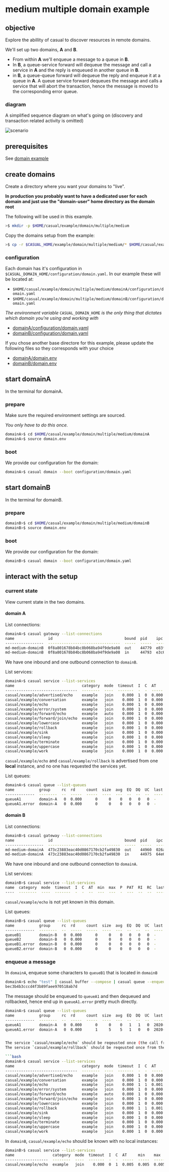 
# medium multiple domain example

## objective

Explore the abillity of casual to discover resources in remote domains.

We'll set up two domains, **A** and **B**. 
* From within **A** we'll enqueue a message to a queue in **B**. 
* In **B**, a queue-service forward will dequeue the message and call a service in **A** and the reply is enqueued in another queue in **B**.
* in **B**, a queue-queue forward will dequeue the reply and enqueue it at a queue in **A**.
A queue service forward dequeues the message and calls a service that will abort the transaction, hence the message is moved 
to the corresponding error queue.


### diagram

A simplified sequence diagram on what's going on (discovery and transaction related activity is omitted)

![scenario](diagram/scenario.svg)



## prerequisites

See [domain example]( ../../readme.md)


## create domains

Create a directory where you want your domains to "live".

**In production you probably want to have a dedicated user for each domain and just use the "domain-user" home directory as the domain root**

The following will be used in this example.

```bash
>$ mkdir -p $HOME/casual/example/domain/multiple/medium
```
    
Copy the domains setup from the example:

```bash
>$ cp -r $CASUAL_HOME/example/domain/multiple/medium/* $HOME/casual/example/domain/multiple/medium/
```

### configuration

Each domain has it's configuration in `$CASUAL_DOMAIN_HOME/configuration/domain.yaml`. In our example these will be located at:

* `$HOME/casual/example/domain/multiple/medium/domainA/configuration/domain.yaml`
* `$HOME/casual/example/domain/multiple/medium/domainB/configuration/domain.yaml`

_The environment variable_ `CASUAL_DOMAIN_HOME` _is the only thing that dictates which domain you're using and working with_

 * [domainA/configuration/domain.yaml](domainA/configuration/domain.yaml)    
 * [domainB/configuration/domain.yaml](domainB/configuration/domain.yaml) 



If you chose another base directore for this example, please update the following files so they corresponds with your choice
 
 * [domainA/domain.env](domainA/domain.env)    
 * [domainB/domain.env](domainB/domain.env) 
 

## start domainA

In the terminal for domainA.   

### prepare

Make sure the required environment settings are sourced.

*You only have to do this once.*
 
```bash
domainA>$ cd $HOME/casual/example/domain/multiple/medium/domainA
domainA>$ source domain.env
```

### boot

We provide our configuration for the domain:

```bash
domainA>$ casual domain --boot configuration/domain.yaml
``` 

    
## start domainB

In the terminal for domainB.

### prepare

```bash
domainB>$ cd $HOME/casual/example/domain/multiple/medium/domainB
domainB>$ source domain.env
```
### boot

We provide our configuration for the domain:

```bash
domainB>$ casual domain --boot configuration/domain.yaml
```


## interact with the setup


### current state

View current state in the two domains.

#### domain A

List connections:

```bash
domainA>$ casual gateway --list-connections
name               id                                bound  pid    ipc                               runlevel  local            peer           
-----------------  --------------------------------  -----  -----  --------------------------------  --------  ---------------  ---------------
md-medium-domainB  0f8a801678b84bc8b068ba94f9de9a08  out    44779  e83f4bb1d45647c6b15d2623ead42242  online    127.0.0.1:59981  127.0.0.1:7772 
md-medium-domainB  0f8a801678b84bc8b068ba94f9de9a08  in     44793  e3c61a13d97444f5bcc9b5b2de9dcfcf  online    127.0.0.1:7771   127.0.0.1:59980
```

We have one inbound and one outbound connection to `domainB`.



List services:

```bash
domainA>$ casual service --list-services
name                              category  mode  timeout  I  C  AT     min    max    P  PAT    RI  RC  last
--------------------------------  --------  ----  -------  -  -  -----  -----  -----  -  -----  --  --  ----
casual/example/advertised/echo    example   join    0.000  1  0  0.000  0.000  0.000  0  0.000   0   0  -   
casual/example/conversation       example   join    0.000  1  0  0.000  0.000  0.000  0  0.000   0   0  -   
casual/example/echo               example   join    0.000  1  0  0.000  0.000  0.000  0  0.000   0   0  -   
casual/example/error/system       example   join    0.000  1  0  0.000  0.000  0.000  0  0.000   0   0  -   
casual/example/forward/echo       example   auto    0.000  1  0  0.000  0.000  0.000  0  0.000   0   0  -   
casual/example/forward/join/echo  example   join    0.000  1  0  0.000  0.000  0.000  0  0.000   0   0  -   
casual/example/lowercase          example   join    0.000  1  0  0.000  0.000  0.000  0  0.000   0   0  -   
casual/example/rollback           example   join    0.000  1  0  0.000  0.000  0.000  0  0.000   0   0  -   
casual/example/sink               example   join    0.000  1  0  0.000  0.000  0.000  0  0.000   0   0  -   
casual/example/sleep              example   join    0.000  1  0  0.000  0.000  0.000  0  0.000   0   0  -   
casual/example/terminate          example   join    0.000  1  0  0.000  0.000  0.000  0  0.000   0   0  -   
casual/example/uppercase          example   join    0.000  1  0  0.000  0.000  0.000  0  0.000   0   0  -   
casual/example/work               example   join    0.000  1  0  0.000  0.000  0.000  0  0.000   0   0  -   
```


`casual/example/echo` and `casual/example/rollback` is advertised from one **local** instance, and no one has requested the services yet.


List queues:

```bash
domainA>$ casual queue --list-queues 
name           group     rc  rd     count  size  avg  EQ  DQ  UC  last
-------------  --------  --  -----  -----  ----  ---  --  --  --  ----
queueA1        domain-A   0  0.000      0     0    0   0   0   0  -   
queueA1.error  domain-A   0  0.000      0     0    0   0   0   0  -   
```

#### domain B

List connections:

```bash
domainB>$ casual gateway --list-connections 
name               id                                bound  pid    ipc                               runlevel  local            peer           
-----------------  --------------------------------  -----  -----  --------------------------------  --------  ---------------  ---------------
md-medium-domainA  473c23883eac40d0867170cb2fa49830  out    44960  026a2c488d6b4a3d90106cee04f3783a  online    127.0.0.1:60018  127.0.0.1:7771 
md-medium-domainA  473c23883eac40d0867170cb2fa49830  in     44975  64e60b840a8b4e41a10cec6f14a07707  online    127.0.0.1:7772   127.0.0.1:60017
```

We have one inbound and one outbound connection to `domainA`.


List services:

```bash
domainB>$ casual service --list-services
name  category  mode  timeout  I  C  AT  min  max  P  PAT  RI  RC  last
----  --------  ----  -------  -  -  --  ---  ---  -  ---  --  --  ----
```


`casual/example/echo` is not yet known in this domain.


List queues:

```bash
domainB>$ casual queue --list-queues 
name           group     rc  rd     count  size  avg  EQ  DQ  UC  last
-------------  --------  --  -----  -----  ----  ---  --  --  --  ----
queueB1        domain-B   0  0.000      0     0    0   0   0   0  -   
queueB2        domain-B   0  0.000      0     0    0   0   0   0  -   
queueB1.error  domain-B   0  0.000      0     0    0   0   0   0  -   
queueB2.error  domain-B   0  0.000      0     0    0   0   0   0  -   
```


### enqueue a message

In `domainA`, enqueue some characters to `queueB1` that is located in `domainB`

```bash
domainA>$ echo "test" | casual buffer --compose | casual queue --enqueue queueB1
bec3b4b3cccd4f3b89faee970518ab7d
```

The message should be enqueued to `queueA1` and then dequeued and rollbacked, hence end up in `queueA1.error` pretty much directly.

```bash
domainA>$ casual queue --list-queues 
name           group     rc  rd     count  size  avg  EQ  DQ  UC  last                            
-------------  --------  --  -----  -----  ----  ---  --  --  --  --------------------------------
queueA1        domain-A   0  0.000      0     0    0   1   1   0  2020-12-28T21:25:25.169911+01:00
queueA1.error  domain-A   0  0.000      1     5    5   1   0   0  2020-12-28T21:25:25.169911+01:00


The service `casual/example/echo` should be reqeusted once (the call from remote `domainB`).
The service `casual/example/rollback` should be reqeusted once from the forward in this domain.

```bash
domainA>$ casual service --list-services
name                              category  mode  timeout  I  C  AT     min    max    P  PAT    RI  RC  last                            
--------------------------------  --------  ----  -------  -  -  -----  -----  -----  -  -----  --  --  --------------------------------
casual/example/advertised/echo    example   join    0.000  1  0  0.000  0.000  0.000  0  0.000   0   0  -                               
casual/example/conversation       example   join    0.000  1  0  0.000  0.000  0.000  0  0.000   0   0  -                               
casual/example/echo               example   join    0.000  1  1  0.001  0.001  0.001  1  0.000   0   0  2020-12-28T21:25:25.156694+01:00
casual/example/error/system       example   join    0.000  1  0  0.000  0.000  0.000  0  0.000   0   0  -                               
casual/example/forward/echo       example   auto    0.000  1  0  0.000  0.000  0.000  0  0.000   0   0  -                               
casual/example/forward/join/echo  example   join    0.000  1  0  0.000  0.000  0.000  0  0.000   0   0  -                               
casual/example/lowercase          example   join    0.000  1  0  0.000  0.000  0.000  0  0.000   0   0  -                               
casual/example/rollback           example   join    0.000  1  1  0.001  0.001  0.001  1  0.000   0   0  2020-12-28T21:25:25.188741+01:00
casual/example/sink               example   join    0.000  1  0  0.000  0.000  0.000  0  0.000   0   0  -                               
casual/example/sleep              example   join    0.000  1  0  0.000  0.000  0.000  0  0.000   0   0  -                               
casual/example/terminate          example   join    0.000  1  0  0.000  0.000  0.000  0  0.000   0   0  -                               
casual/example/uppercase          example   join    0.000  1  0  0.000  0.000  0.000  0  0.000   0   0  -                               
casual/example/work               example   join    0.000  1  0  0.000  0.000  0.000  0  0.000   0   0  -      
```


In `domainB`, `casual/example/echo` should be known with no local instances:

```bash
domainB>$ casual service --list-services
name                 category  mode  timeout  I  C  AT     min    max    P  PAT    RI  RC  last                            
-------------------  --------  ----  -------  -  -  -----  -----  -----  -  -----  --  --  --------------------------------
casual/example/echo  example   join    0.000  0  1  0.005  0.005  0.005  1  0.000   1   1  2020-12-28T21:25:25.158197+01:00
```



